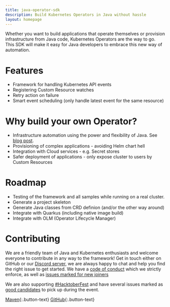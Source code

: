 ```yaml
---
title: java-operator-sdk
description: Build Kubernetes Operators in Java without hassle
layout: homepage
---
```


Whether you want to build applications that operate themselves or provision infrastructure from Java code, Kubernetes
Operators are the way to go. This SDK will make it easy for Java developers to embrace this new way of automation.

# Features
* Framework for handling Kubernetes API events
* Registering Custom Resource watches
* Retry action on failure
* Smart event scheduling (only handle latest event for the same resource)

# Why build your own Operator?
* Infrastructure automation using the power and flexibility of Java. See [blog post](https://blog.container-solutions.com/cloud-native-java-infrastructure-automation-with-kubernetes-operators).
* Provisioning of complex applications - avoiding Helm chart hell
* Integration with Cloud services - e.g. Secret stores
* Safer deployment of applications - only expose cluster to users by Custom Resources

# Roadmap
* Testing of the framework and all samples while running on a real cluster.
* Generate a project skeleton
* Generate Java classes from CRD definion (and/or the other way around)
* Integrate with Quarkus (including native image build)
* Integrate with OLM (Operator Lifecycle Manager)

# Contributing

We are a friendly team of Java and Kubernetes enthusiasts and welcome everyone to contribute in any way to the framework!
Get in touch either on GitHub or our [Discord server](https://discord.gg/DacEhAy), we are always happy to chat and help
you find the right issue to get started. We have a [code of conduct](https://github.com/ContainerSolutions/java-operator-sdk/blob/master/CODE_OF_CONDUCT.md) 
which we strictly enforce, as well as [issues marked for new joiners](https://github.com/ContainerSolutions/java-operator-sdk/issues?q=is%3Aissue+is%3Aopen+label%3A%22good+first+issue%22)

We are also supporting [#HacktoberFest](https://hacktoberfest.digitalocean.com/) and have several issues marked as [good
candidates](https://github.com/ContainerSolutions/java-operator-sdk/issues?q=is%3Aissue+is%3Aopen+label%3A%22hacktoberfest%22+) to pick up during the event. 

[Maven](https://mvnrepository.com/artifact/com.github.containersolutions/java-operator-sdk){:.button-text}
[GitHub](https://github.com/ContainerSolutions/java-operator-sdk){:.button-text}